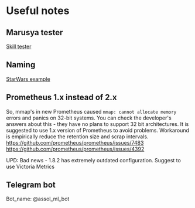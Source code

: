 # Useful notes

## Marusya tester
[Skill tester](https://skill-tester.marusia.mail.ru)

## Naming
[StarWars example](https://namingschemes.com/Star_Wars)

## Prometheus 1.x instead of 2.x
So, mmap's in new Prometheus caused `mmap: cannot allocate memory` errors and panics on 32-bit systems.
You can check the developer's answers about this - they have no plans to support 32 bit architectures.
It is suggested to use 1.x version of Prometheus to avoid problems.
Workaround is empirically reduce the retention size and scrap intervals.
https://github.com/prometheus/prometheus/issues/7483
https://github.com/prometheus/prometheus/issues/4392

UPD: Bad news - 1.8.2 has extremely outdated configuration. Suggest to use Victoria Metrics

## Telegram bot
Bot_name: @assol_ml_bot
